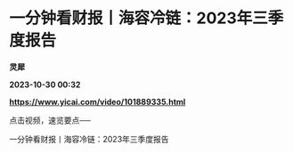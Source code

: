 # 一分钟看财报丨海容冷链：2023年三季度报告
**灵犀**

**2023-10-30 00:32**

**https://www.yicai.com/video/101889335.html**

点击视频，速览要点──

一分钟看财报丨海容冷链：2023年三季度报告